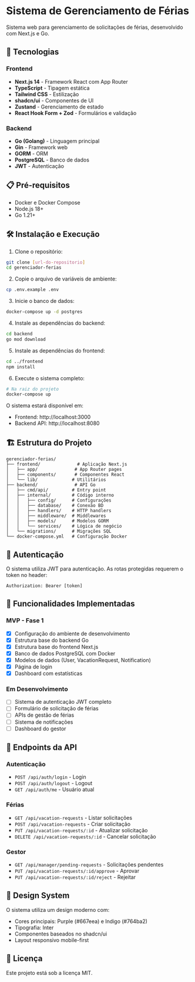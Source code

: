 # Sistema de Gerenciamento de Férias

Sistema web para gerenciamento de solicitações de férias, desenvolvido com Next.js e Go.

## 🚀 Tecnologias

### Frontend
- **Next.js 14** - Framework React com App Router
- **TypeScript** - Tipagem estática
- **Tailwind CSS** - Estilização
- **shadcn/ui** - Componentes de UI
- **Zustand** - Gerenciamento de estado
- **React Hook Form + Zod** - Formulários e validação

### Backend
- **Go (Golang)** - Linguagem principal
- **Gin** - Framework web
- **GORM** - ORM
- **PostgreSQL** - Banco de dados
- **JWT** - Autenticação

## 📋 Pré-requisitos

- Docker e Docker Compose
- Node.js 18+
- Go 1.21+

## 🛠️ Instalação e Execução

1. Clone o repositório:
```bash
git clone [url-do-repositorio]
cd gerenciador-ferias
```

2. Copie o arquivo de variáveis de ambiente:
```bash
cp .env.example .env
```

3. Inicie o banco de dados:
```bash
docker-compose up -d postgres
```

4. Instale as dependências do backend:
```bash
cd backend
go mod download
```

5. Instale as dependências do frontend:
```bash
cd ../frontend
npm install
```

6. Execute o sistema completo:
```bash
# Na raiz do projeto
docker-compose up
```

O sistema estará disponível em:
- Frontend: http://localhost:3000
- Backend API: http://localhost:8080

## 🏗️ Estrutura do Projeto

```
gerenciador-ferias/
├── frontend/              # Aplicação Next.js
│   ├── app/              # App Router pages
│   ├── components/       # Componentes React
│   └── lib/             # Utilitários
├── backend/              # API Go
│   ├── cmd/api/         # Entry point
│   ├── internal/        # Código interno
│   │   ├── config/      # Configurações
│   │   ├── database/    # Conexão BD
│   │   ├── handlers/    # HTTP handlers
│   │   ├── middleware/  # Middlewares
│   │   ├── models/      # Modelos GORM
│   │   └── services/    # Lógica de negócio
│   └── migrations/      # Migrações SQL
└── docker-compose.yml   # Configuração Docker
```

## 🔐 Autenticação

O sistema utiliza JWT para autenticação. As rotas protegidas requerem o token no header:
```
Authorization: Bearer [token]
```

## 📝 Funcionalidades Implementadas

### MVP - Fase 1
- [x] Configuração do ambiente de desenvolvimento
- [x] Estrutura base do backend Go
- [x] Estrutura base do frontend Next.js
- [x] Banco de dados PostgreSQL com Docker
- [x] Modelos de dados (User, VacationRequest, Notification)
- [x] Página de login
- [x] Dashboard com estatísticas

### Em Desenvolvimento
- [ ] Sistema de autenticação JWT completo
- [ ] Formulário de solicitação de férias
- [ ] APIs de gestão de férias
- [ ] Sistema de notificações
- [ ] Dashboard do gestor

## 🚦 Endpoints da API

### Autenticação
- `POST /api/auth/login` - Login
- `POST /api/auth/logout` - Logout
- `GET /api/auth/me` - Usuário atual

### Férias
- `GET /api/vacation-requests` - Listar solicitações
- `POST /api/vacation-requests` - Criar solicitação
- `PUT /api/vacation-requests/:id` - Atualizar solicitação
- `DELETE /api/vacation-requests/:id` - Cancelar solicitação

### Gestor
- `GET /api/manager/pending-requests` - Solicitações pendentes
- `PUT /api/vacation-requests/:id/approve` - Aprovar
- `PUT /api/vacation-requests/:id/reject` - Rejeitar

## 🎨 Design System

O sistema utiliza um design moderno com:
- Cores principais: Purple (#667eea) e Indigo (#764ba2)
- Tipografia: Inter
- Componentes baseados no shadcn/ui
- Layout responsivo mobile-first

## 📄 Licença

Este projeto está sob a licença MIT.